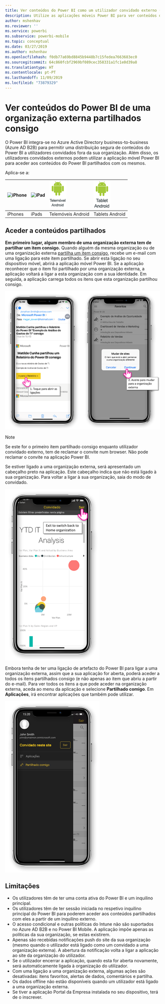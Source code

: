 ```yaml
---
title: Ver conteúdos do Power BI como um utilizador convidado externo (Azure AD B2B)
description: Utilize as aplicações móveis Power BI para ver conteúdos de uma organização externa que foram partilhados consigo.
author: mshenhav
ms.reviewer: ''
ms.service: powerbi
ms.subservice: powerbi-mobile
ms.topic: conceptual
ms.date: 03/27/2019
ms.author: mshenhav
ms.openlocfilehash: f0db77a69bd8845b9448b7c15fedea7663683ec0
ms.sourcegitcommit: 64c860fcbf2969bf089cec358331a1fc1e0d39a8
ms.translationtype: HT
ms.contentlocale: pt-PT
ms.lasthandoff: 11/09/2019
ms.locfileid: "73879329"
---
```

# <a name="view-power-bi-content-shared-with-you-from-an-external-organization"></a>Ver conteúdos do Power BI de uma organização externa partilhados consigo

O Power BI integra-se no Azure Active Directory business-to-business (Azure AD B2B) para permitir uma distribuição segura de conteúdos do Power BI a utilizadores convidados fora da sua organização. Além disso, os utilizadores convidados externos podem utilizar a aplicação móvel Power BI para aceder aos conteúdos do Power BI partilhados com os mesmos. 


Aplica-se a:

| ![iPhone](./media/mobile-app-ssrs-kpis-mobile-on-premises-reports/iphone-logo-50-px.png) | ![iPad](./media/mobile-app-ssrs-kpis-mobile-on-premises-reports/ipad-logo-50-px.png) | ![Telemóvel Android](./media/mobile-app-ssrs-kpis-mobile-on-premises-reports/android-phone-logo-50-px.png) | ![Tablet Android](./media/mobile-app-ssrs-kpis-mobile-on-premises-reports/android-tablet-logo-50-px.png) |
|:--- |:--- |:--- |:--- |
| iPhones |iPads |Telemóveis Android |Tablets Android |

## <a name="accessing-shared-content"></a>Aceder a conteúdos partilhados

**Em primeiro lugar, algum membro de uma organização externa tem de partilhar um item consigo.** Quando alguém da mesma organização ou de uma organização externa [partilha um item consigo](../../service-share-dashboards.md), recebe um e-mail com uma ligação para este item partilhado. Se abrir esta ligação no seu dispositivo móvel, abrirá a aplicação móvel Power BI. Se a aplicação reconhecer que o item foi partilhado por uma organização externa, a aplicação voltará a ligar a esta organização com a sua identidade. Em seguida, a aplicação carrega todos os itens que esta organização partilhou consigo.

![Item partilhado do Power BI aberto a partir de um e-mail ](./media/mobile-apps-b2b/mobile-b2b-open-item-email.png)

> [!NOTE]
> Se este for o primeiro item partilhado consigo enquanto utilizador convidado externo, tem de reclamar o convite num browser. Não pode reclamar o convite na aplicação Power BI.

Se estiver ligado a uma organização externa, será apresentado um cabeçalho preto na aplicação. Este cabeçalho indica que não está ligado à sua organização. Para voltar a ligar à sua organização, saia do modo de convidado.

![Cabeçalho de utilizador convidado do Power BI](./media/mobile-apps-b2b/mobile-b2b-exit-home.png)

Embora tenha de ter uma ligação de artefacto do Power BI para ligar a uma organização externa, assim que a sua aplicação for aberta, poderá aceder a todos os itens partilhados consigo (e não apenas ao item que abriu a partir do e-mail). Para ver todos os itens a que pode aceder na organização externa, aceda ao menu da aplicação e selecione **Partilhado comigo**. Em **Aplicações**, irá encontrar aplicações que também pode utilizar.

![Menu da aplicação Power BI como utilizador convidado externo](./media/mobile-apps-b2b/mobile-b2b-menu.png)

## <a name="limitations"></a>Limitações

- Os utilizadores têm de ter uma conta ativa do Power BI e um inquilino principal.
- Os utilizadores têm de ter sessão iniciada no respetivo inquilino principal do Power BI para poderem aceder aos conteúdos partilhados com eles a partir de um inquilino externo.
- O acesso condicional e outras políticas do Intune não são suportados no Azure AD B2B e no Power BI Mobile. A aplicação impõe apenas as políticas da sua organização, se estas existirem.
- Apenas são recebidas notificações push do site da sua organização (mesmo quando o utilizador está ligado como um convidado a uma organização externa). A abertura da notificação volta a ligar a aplicação ao site da organização do utilizador.
- Se o utilizador encerrar a aplicação, quando esta for aberta novamente, será automaticamente ligada à organização do utilizador.
- Com uma ligação a uma organização externa, algumas ações são desativadas: itens favoritos, alertas de dados, comentários e partilha.
- Os dados offline não estão disponíveis quando um utilizador está ligado a uma organização externa.
- Se tiver a aplicação Portal da Empresa instalada no seu dispositivo, terá de o inscrever.
